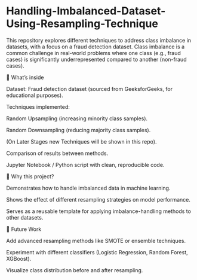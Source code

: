 # Handling-Imbalanced-Dataset-Using-Resampling-Technique
This repository explores different techniques to address class imbalance in datasets, with a focus on a fraud detection dataset. Class imbalance is a common challenge in real-world problems where one class (e.g., fraud cases) is significantly underrepresented compared to another (non-fraud cases).

📌 What’s inside

Dataset: Fraud detection dataset (sourced from GeeksforGeeks, for educational purposes).

Techniques implemented:

Random Upsampling (increasing minority class samples).

Random Downsampling (reducing majority class samples).

(On Later Stages new Techniques will be shown in this repo).

Comparison of results between methods.

Jupyter Notebook / Python script with clean, reproducible code.

🎯 Why this project?

Demonstrates how to handle imbalanced data in machine learning.

Shows the effect of different resampling strategies on model performance.

Serves as a reusable template for applying imbalance-handling methods to other datasets.

🚀 Future Work

Add advanced resampling methods like SMOTE or ensemble techniques.

Experiment with different classifiers (Logistic Regression, Random Forest, XGBoost).

Visualize class distribution before and after resampling.
